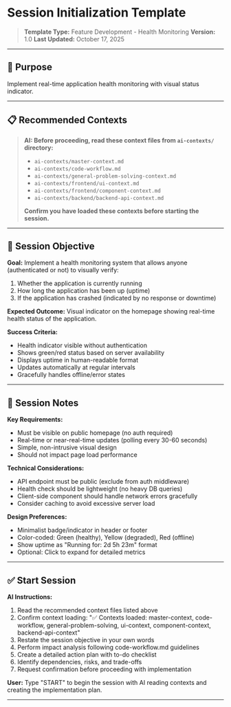 # Session Initialization Template

> **Template Type:** Feature Development - Health Monitoring
> **Version:** 1.0
> **Last Updated:** October 17, 2025

---

## 🎯 Purpose

Implement real-time application health monitoring with visual status indicator.

---

## 📋 Recommended Contexts

> **AI: Before proceeding, read these context files from `ai-contexts/` directory:**
> - `ai-contexts/master-context.md`
> - `ai-contexts/code-workflow.md`
> - `ai-contexts/general-problem-solving-context.md`
> - `ai-contexts/frontend/ui-context.md`
> - `ai-contexts/frontend/component-context.md`
> - `ai-contexts/backend/backend-api-context.md`
>
> **Confirm you have loaded these contexts before starting the session.**

---

## 🚀 Session Objective

**Goal:**
Implement a health monitoring system that allows anyone (authenticated or not) to visually verify:
1. Whether the application is currently running
2. How long the application has been up (uptime)
3. If the application has crashed (indicated by no response or downtime)

**Expected Outcome:**
Visual indicator on the homepage showing real-time health status of the application.

**Success Criteria:**
- Health indicator visible without authentication
- Shows green/red status based on server availability
- Displays uptime in human-readable format
- Updates automatically at regular intervals
- Gracefully handles offline/error states

---

## 📝 Session Notes

**Key Requirements:**
- Must be visible on public homepage (no auth required)
- Real-time or near-real-time updates (polling every 30-60 seconds)
- Simple, non-intrusive visual design
- Should not impact page load performance

**Technical Considerations:**
- API endpoint must be public (exclude from auth middleware)
- Health check should be lightweight (no heavy DB queries)
- Client-side component should handle network errors gracefully
- Consider caching to avoid excessive server load

**Design Preferences:**
- Minimalist badge/indicator in header or footer
- Color-coded: Green (healthy), Yellow (degraded), Red (offline)
- Show uptime as "Running for: 2d 5h 23m" format
- Optional: Click to expand for detailed metrics

---

## ✅ Start Session

**AI Instructions:**
1. Read the recommended context files listed above
2. Confirm context loading: "✅ Contexts loaded: master-context, code-workflow, general-problem-solving, ui-context, component-context, backend-api-context"
3. Restate the session objective in your own words
4. Perform impact analysis following code-workflow.md guidelines
5. Create a detailed action plan with to-do checklist
6. Identify dependencies, risks, and trade-offs
7. Request confirmation before proceeding with implementation

**User:** Type "START" to begin the session with AI reading contexts and creating the implementation plan.

---
